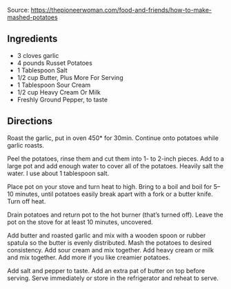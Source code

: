 Source: https://thepioneerwoman.com/food-and-friends/how-to-make-mashed-potatoes

## Ingredients

* 3 cloves garlic
* 4 pounds Russet Potatoes
* 1 Tablespoon Salt
* 1/2 cup Butter, Plus More For Serving
* 1 Tablespoon Sour Cream
* 1/2 cup Heavy Cream Or Milk
* Freshly Ground Pepper, to taste

## Directions

Roast the garlic, put in oven 450* for 30min. Continue onto potatoes while garlic roasts.

Peel the potatoes, rinse them and cut them into 1- to 2-inch pieces. Add to a large pot and add enough water to cover all of the potatoes. Heavily salt the water. I use about 1 tablespoon salt.

Place pot on your stove and turn heat to high. Bring to a boil and boil for 5–10 minutes, until potatoes easily break apart with a fork or a butter knife. Turn off heat.

Drain potatoes and return pot to the hot burner (that’s turned off). Leave the pot on the stove for at least 10 minutes, uncovered.

Add butter and roasted garlic and mix with a wooden spoon or rubber spatula so the butter is evenly distributed. Mash the potatoes to desired consistency. Add sour cream and mix together. Add heavy cream or milk and mix together. Add more if you like creamier potatoes. 

Add salt and pepper to taste. Add an extra pat of butter on top before serving. Serve immediately or store in the refrigerator and reheat to serve.
